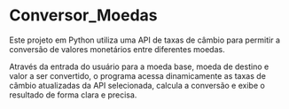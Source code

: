 # Conversor_Moedas

Este projeto em Python utiliza uma API de taxas de câmbio para permitir a conversão de valores monetários entre diferentes moedas. 

Através da entrada do usuário para a moeda base, moeda de destino e valor a ser convertido, o programa acessa dinamicamente as taxas de câmbio atualizadas da API selecionada, calcula a conversão e exibe o resultado de forma clara e precisa.
